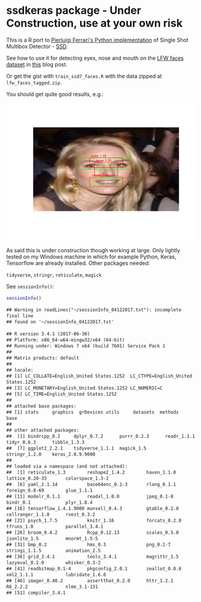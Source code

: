 <!-- README.md is generated from README.Rmd. Please edit that file -->
ssdkeras package - Under Construction, use at your own risk
===========================================================

This is a R port to [Pierluigi Ferrari's Python implementation](https://github.com/pierluigiferrari/ssd_keras) of Single Shot Multibox Detector - [SSD](https://arxiv.org/abs/1512.02325).

See how to use it for detecting eyes, nose and mouth on the [LFW faces dataset](http://vis-www.cs.umass.edu/lfw/) in [this](http://giorasimchoni.com/2017/12/04/2017-12-04-snap-fu/) blog post.

Or get the gist with `train_ssd7_faces.R` with the data zipped at `lfw_faces_tagged.zip`.

You should get quite good results, e.g.:

![](val_02.png)

As said this is under construction though working at large. Only lightly tested on my Windows machine in which for example Python, Keras, Tensorflow are already installed. Other packages needed:

`tidyverse`, `stringr`, `reticulate`, `magick`

See `sessionInfo()`:

``` r
sessionInfo()
```

    ## Warning in readLines("~/sessionInfo_04122017.txt"): incomplete final line
    ## found on '~/sessionInfo_04122017.txt'

    ## R version 3.4.1 (2017-06-30)
    ## Platform: x86_64-w64-mingw32/x64 (64-bit)
    ## Running under: Windows 7 x64 (build 7601) Service Pack 1
    ## 
    ## Matrix products: default
    ## 
    ## locale:
    ## [1] LC_COLLATE=English_United States.1252  LC_CTYPE=English_United States.1252   
    ## [3] LC_MONETARY=English_United States.1252 LC_NUMERIC=C                          
    ## [5] LC_TIME=English_United States.1252    
    ## 
    ## attached base packages:
    ## [1] stats     graphics  grDevices utils     datasets  methods   base     
    ## 
    ## other attached packages:
    ##  [1] bindrcpp_0.2     dplyr_0.7.2      purrr_0.2.3      readr_1.1.1      tidyr_0.6.3      tibble_1.3.3    
    ##  [7] ggplot2_2.2.1    tidyverse_1.1.1  magick_1.5       stringr_1.2.0    keras_2.0.9.9000
    ## 
    ## loaded via a namespace (and not attached):
    ##  [1] reticulate_1.3        reshape2_1.4.2        haven_1.1.0           lattice_0.20-35       colorspace_1.3-2     
    ##  [6] yaml_2.1.14           base64enc_0.1-3       rlang_0.1.1           foreign_0.8-69        glue_1.1.1           
    ## [11] modelr_0.1.1          readxl_1.0.0          jpeg_0.1-8            bindr_0.1             plyr_1.8.4           
    ## [16] tensorflow_1.4.1.9000 munsell_0.4.3         gtable_0.2.0          cellranger_1.1.0      rvest_0.3.2          
    ## [21] psych_1.7.5           knitr_1.16            forcats_0.2.0         tfruns_1.0            parallel_3.4.1       
    ## [26] broom_0.4.2           Rcpp_0.12.13          scales_0.5.0          jsonlite_1.5          mnormt_1.5-5         
    ## [31] bmp_0.2               hms_0.3               png_0.1-7             stringi_1.1.5         animation_2.5        
    ## [36] grid_3.4.1            tools_3.4.1           magrittr_1.5          lazyeval_0.2.0        whisker_0.3-2        
    ## [41] readbitmap_0.1-4      pkgconfig_2.0.1       zeallot_0.0.6         xml2_1.1.1            lubridate_1.6.0      
    ## [46] imager_0.40.2         assertthat_0.2.0      httr_1.2.1            R6_2.2.2              nlme_3.1-131         
    ## [51] compiler_3.4.1
